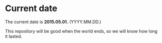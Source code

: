 # Current date

The current date is **2015.05.01.** (YYYY.MM.DD.)

This repository will be good when the world ends, so we will know how long it lasted.